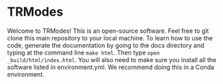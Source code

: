 # TRModes

Welcome to TRModes! This is an open-source software. Feel free to git clone this main repository to your local machine. To learn how to use the code, generate the documentation by going to the docs directory and typing at the command line ``make html``. Then type ``open _build/html/index.html``. You will also need to make sure you install all the software listed in environment.yml. We recommend doing this in a Conda environment.